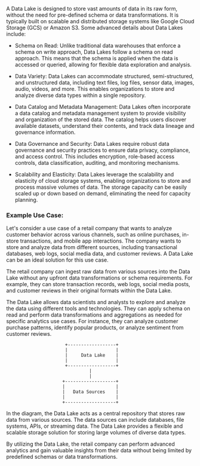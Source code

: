 A Data Lake is designed to store vast amounts of data in its raw form, without the need for pre-defined schema or data transformations. It is typically built on scalable and distributed storage systems like Google Cloud Storage (GCS) or Amazon S3. Some advanced details about Data Lakes include:

- Schema on Read: Unlike traditional data warehouses that enforce a schema on write approach, Data Lakes follow a schema on read approach. This means that the schema is applied when the data is accessed or queried, allowing for flexible data exploration and analysis.

- Data Variety: Data Lakes can accommodate structured, semi-structured, and unstructured data, including text files, log files, sensor data, images, audio, videos, and more. This enables organizations to store and analyze diverse data types within a single repository.

- Data Catalog and Metadata Management: Data Lakes often incorporate a data catalog and metadata management system to provide visibility and organization of the stored data. The catalog helps users discover available datasets, understand their contents, and track data lineage and governance information.

- Data Governance and Security: Data Lakes require robust data governance and security practices to ensure data privacy, compliance, and access control. This includes encryption, role-based access controls, data classification, auditing, and monitoring mechanisms.

- Scalability and Elasticity: Data Lakes leverage the scalability and elasticity of cloud storage systems, enabling organizations to store and process massive volumes of data. The storage capacity can be easily scaled up or down based on demand, eliminating the need for capacity planning.

### Example Use Case:
Let's consider a use case of a retail company that wants to analyze customer behavior across various channels, such as online purchases, in-store transactions, and mobile app interactions. The company wants to store and analyze data from different sources, including transactional databases, web logs, social media data, and customer reviews. A Data Lake can be an ideal solution for this use case.

The retail company can ingest raw data from various sources into the Data Lake without any upfront data transformations or schema requirements. For example, they can store transaction records, web logs, social media posts, and customer reviews in their original formats within the Data Lake.

The Data Lake allows data scientists and analysts to explore and analyze the data using different tools and technologies. They can apply schema on read and perform data transformations and aggregations as needed for specific analytics use cases. For instance, they can analyze customer purchase patterns, identify popular products, or analyze sentiment from customer reviews.


                          +------------------+
                          |                  |
                          |     Data Lake    |
                          |                  |
                          +------------------+
                                   |
                                   |
                         +-------------------+
                         |                   |
                         |   Data Sources    |
                         |                   |
                         +-------------------+


In the diagram, the Data Lake acts as a central repository that stores raw data from various sources. The data sources can include databases, file systems, APIs, or streaming data. The Data Lake provides a flexible and scalable storage solution for storing large volumes of diverse data types.

By utilizing the Data Lake, the retail company can perform advanced analytics and gain valuable insights from their data without being limited by predefined schemas or data transformations.